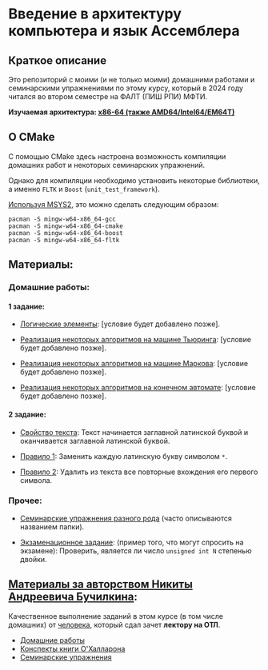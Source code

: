 # Введение в архитектуру компьютера и язык Ассемблера

## Краткое описание

Это репозиторий с моими (и не только моими) домашними работами и семинарскими упражнениями по этому курсу, который в 2024 году читался во втором семестре на ФАЛТ (ПИШ РПИ) МФТИ.

**Изучаемая архитектура: [x86-64 (также AMD64/Intel64/EM64T)](https://ru.wikipedia.org/wiki/X86-64)**

## О CMake

С помощью CMake здесь настроена возможность компиляции домашних работ и некоторых семинарских упражнений.

Однако для компиляции необходимо установить некоторые библиотеки, а именно `FLTK` и `Boost` (`unit_test_framework`).

[Используя MSYS2](https://vkvideo.ru/video490206404_456239491), это можно сделать следующим образом:
```shell
pacman -S mingw-w64-x86_64-gcc
pacman -S mingw-w64-x86_64-cmake
pacman -S mingw-w64-x86_64-boost
pacman -S mingw-w64-x86_64-fltk
```

## Материалы:

### Домашние работы:

#### 1 задание:
* [Логические элементы](./logic_elements/): [условие будет добавлено позже].

* [Реализация некоторых алгоритмов на машине Тьюринга](./formal_algo/turing/): [условие будет добавлено позже].

* [Реализация некоторых алгоритмов на машине Маркова](./formal_algo/markov/): [условие будет добавлено позже].

* [Реализация некоторых алгоритмов на конечном автомате](./formal_algo/state_machine/state_machines_executor/examples/): [условие будет добавлено позже].

#### 2 задание:
* [Свойство текста](./assembly_learning/assembly_text_task/assembly_funcs/is_starts_and_ends_with_capital.s): Текст начинается заглавной латинской буквой и оканчивается заглавной латинской буквой.

* [Правило 1](./assembly_learning/assembly_text_task/assembly_funcs/change_all_latin_to_star.s): Заменить каждую латинскую букву символом `*`.

* [Правило 2](./assembly_learning/assembly_text_task/assembly_funcs/remove_all_first_repeats.s): Удалить из текста все повторные вхождения его первого символа.

### Прочее:

* [Семинарские упражнения разного рода](./sem_exercises/) (часто описываются названием папки).

* [Экзаменационное задание](./assembly_learning/exam_exersise/): (пример того, что могут спросить на экзамене): Проверить, является ли число `unsigned int N` степенью двойки.

## [Материалы за авторством Никиты Андреевича Бучилкина](./assembly_learning/hopity/):

Качественное выполнение заданий в этом курсе (в том числе домашних) от [человека](https://github.com/H0p1ty), который сдал зачет **лектору на ОТЛ**.

* [Домашние работы](./assembly_learning/hopity/asm%20tasks/)
* [Конспекты книги О'Халларона](./assembly_learning/hopity/asm_book_hallaron/)
* [Семинарские упражнения](./assembly_learning/hopity/code/)